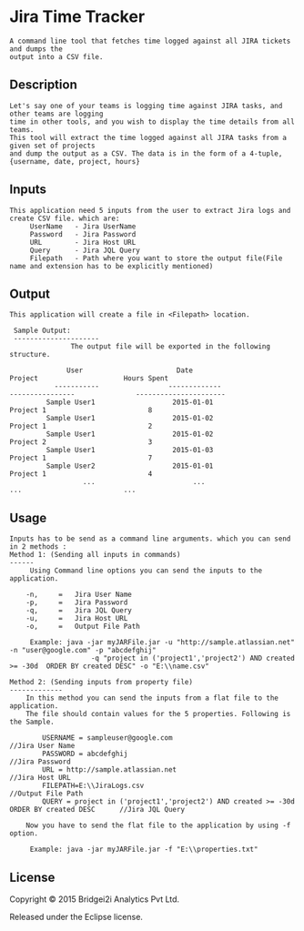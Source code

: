 Jira Time Tracker
===================

	A command line tool that fetches time logged against all JIRA tickets and dumps the 
	output into a CSV file.
	
	
Description
------------
	
	Let's say one of your teams is logging time against JIRA tasks, and other teams are logging 
	time in other tools, and you wish to display the time details from all teams. 
	This tool will extract the time logged against all JIRA tasks from a given set of projects 
	and dump the output as a CSV. The data is in the form of a 4-tuple, {username, date, project, hours}
    

Inputs
------------
    This application need 5 inputs from the user to extract Jira logs and create CSV file. which are:
         UserName 	- Jira UserName
		 Password	- Jira Password
		 URL		- Jira Host URL
		 Query 		- Jira JQL Query
		 Filepath	- Path where you want to store the output file(File name and extension has to be explicitly mentioned)
		 
Output
----------
    This application will create a file in <Filepath> location.

     Sample Output:
     ---------------------	
                   The output file will be exported in the following structure.

                  User                       Date                            Project                     Hours Spent
               -----------                 -------------                  ----------------               ----------------------
             Sample User1                   2015-01-01                     Project 1                         8
             Sample User1                   2015-01-02                     Project 1                         2
             Sample User1                   2015-01-02                     Project 2                         3
             Sample User1                   2015-01-03                     Project 1                         7
             Sample User2                   2015-01-01                     Project 1                         4
                      ...                        ...                             ...                         ...
Usage
----------
    Inputs has to be send as a command line arguments. which you can send in 2 methods :
	Method 1: (Sending all inputs in commands)
	------
		 Using Command line options you can send the inputs to the application.
		 
		-n,		= 	Jira User Name
		-p,		=	Jira Password
		-q,		=	Jira JQL Query
		-u,		=	Jira Host URL
		-o,		=	Output File Path

		 Example: java -jar myJARFile.jar -u "http://sample.atlassian.net" -n "user@google.com" -p "abcdefghij"
						-q "project in ('project1','project2') AND created >= -30d  ORDER BY created DESC" -o "E:\\name.csv"
						
	Method 2: (Sending inputs from property file)
	-------------
		In this method you can send the inputs from a flat file to the application.
		The file should contain values for the 5 properties. Following is the Sample.

			USERNAME = sampleuser@google.com                    										//Jira User Name
			PASSWORD = abcdefghij																		//Jira Password
			URL = http://sample.atlassian.net															//Jira Host URL
			FILEPATH=E:\\JiraLogs.csv																	//Output File Path
			QUERY = project in ('project1','project2') AND created >= -30d  ORDER BY created DESC      //Jira JQL Query

		Now you have to send the flat file to the application by using -f option.
		
		 Example: java -jar myJARFile.jar -f "E:\\properties.txt"
		 

License
---------------------

Copyright © 2015 Bridgei2i Analytics Pvt Ltd.

Released under the Eclipse license.
